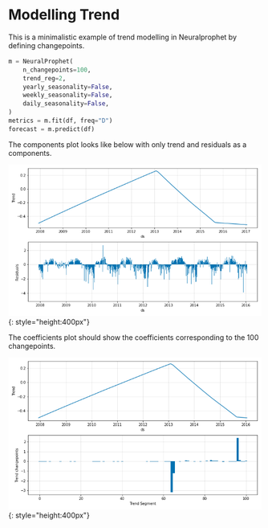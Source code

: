 # Modelling Trend

This is a minimalistic example of trend modelling in Neuralprophet by defining changepoints.
 
```python
m = NeuralProphet(
    n_changepoints=100,
    trend_reg=2, 
    yearly_seasonality=False,
    weekly_seasonality=False,
    daily_seasonality=False,
)
metrics = m.fit(df, freq="D")
forecast = m.predict(df)
```

The components plot looks like below with only trend and residuals as a components.

![plot-comp-1](../images/plot_comp_trend_1.png){: style="height:400px"}

The coefficients plot should show the coefficients corresponding to the 100 changepoints.

![plot-param-1](../images/plot_param_trend_1.png){: style="height:400px"}

